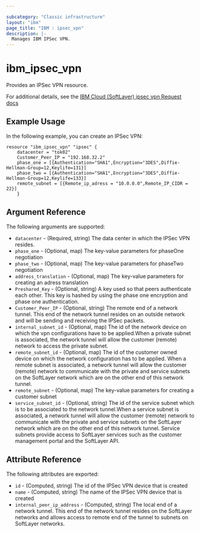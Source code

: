 ```yaml
---

subcategory: "Classic infrastructure"
layout: "ibm"
page_title: "IBM : ipsec_vpn"
description: |-
  Manages IBM IPSec VPN.
---
```


# ibm\_ipsec_vpn

Provides an IPSec VPN resource.

For additional details, see the [IBM Cloud (SoftLayer) ipsec vpn Request docs](https://softlayer.github.io/reference/datatypes/SoftLayer_Container_Product_Order_Network_Tunnel_Ipsec/)

## Example Usage

In the following example, you can create an IPSec VPN:

```hcl
resource "ibm_ipsec_vpn" "ipsec" {
	datacenter = "tok02"
	Customer_Peer_IP = "192.168.32.2"
	phase_one = [{Authentication="SHA1",Encryption="3DES",Diffie-Hellman-Group=12,Keylife=131}]
	phase_two = [{Authentication="SHA1",Encryption="3DES",Diffie-Hellman-Group=12,Keylife=133}]
	remote_subnet = [{Remote_ip_adress = "10.0.0.0",Remote_IP_CIDR = 22}]
	}
```


## Argument Reference

The following arguments are supported:

* `datacenter` - (Required, string) The data center in which the IPSec VPN resides.
* `phase_one` - (Optional, map) The key-value parameters for phaseOne negotiation 
* `phase_two` - (Optional, map) The key-value parameters for phaseTwo negotiation
* `address_translation` - (Optional, map) The key-value parameters for creating an adress translation
* `Preshared_Key` - (Optional, string) A key used so that peers authenticate each other.  This key is hashed by using the phase one encryption and phase one authentication.
* `Customer_Peer_IP` - (Optional, string) The remote end of a network tunnel. This end of the network tunnel resides on an outside network and will be sending and receiving the IPSec packets.
* `internal_subnet_id` - (Optional, map) The id of the network device on which the vpn configurations have to be applied.When a private subnet is associated, the network tunnel will allow the customer (remote) network to access the private subnet.
* `remote_subnet_id` - (Optional, map) The id of the customer owned device on which the network configuration has to be applied. When a remote subnet is associated, a network tunnel will allow the customer (remote) network to communicate with the private and service subnets on the SoftLayer network which are on the other end of this network tunnel.
* `remote_subnet` - (Optional, map) The key-value parameters for creating a customer subnet
* `service_subnet_id` - (Optional, string) The id of the service subnet which is to be associated to the network tunnel.When a service subnet is associated, a network tunnel will allow the customer (remote) network to communicate with the private and service subnets on the SoftLayer network which are on the other end of this network tunnel.  Service subnets provide access to SoftLayer services such as the customer management portal and the SoftLayer API.

## Attribute Reference

The following attributes are exported:

* `id` - (Computed, string) The id of the IPSec VPN device that is created
* `name` - (Computed, string) The name of the IPSec VPN device that is created
* `internal_peer_ip_address` - (Computed, string) The local  end of a network tunnel. This end of the network tunnel resides on the SoftLayer networks and allows access to remote end of the tunnel to subnets on SoftLayer networks.




